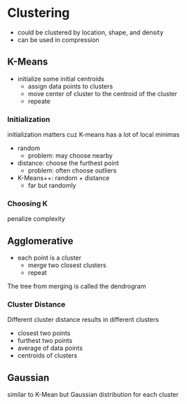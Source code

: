 # Clustering

- could be clustered by location, shape, and density
- can be used in compression

## K-Means

- initialize some initial centroids
  - assign data points to clusters
  - move center of cluster to the centroid of the cluster
  - repeate

### Initialization

initialization matters cuz K-means has a lot of local minimas

- random
  - problem: may choose nearby
- distance: choose the furthest point
  - problem: often choose outliers
- K-Means++: random + distance
  - far but randomly

### Choosing K

penalize complexity

## Agglomerative 

- each point is a cluster
  - merge two closest clusters
  - repeat

The tree from merging is called the dendrogram

### Cluster Distance

Different cluster distance results in different clusters

- closest two points
- furthest two points
- average of data points
- centroids of clusters

## Gaussian

similar to K-Mean but Gaussian distribution for each cluster